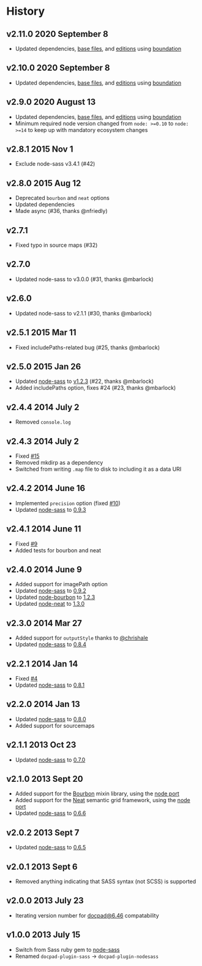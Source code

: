 # History

## v2.11.0 2020 September 8

-   Updated dependencies, [base files](https://github.com/bevry/base), and [editions](https://editions.bevry.me) using [boundation](https://github.com/bevry/boundation)

## v2.10.0 2020 September 8

-   Updated dependencies, [base files](https://github.com/bevry/base), and [editions](https://editions.bevry.me) using [boundation](https://github.com/bevry/boundation)

## v2.9.0 2020 August 13

-   Updated dependencies, [base files](https://github.com/bevry/base), and [editions](https://editions.bevry.me) using [boundation](https://github.com/bevry/boundation)
-   Minimum required node version changed from `node: >=0.10` to `node: >=14` to keep up with mandatory ecosystem changes

## v2.8.1 2015 Nov 1

-   Exclude node-sass v3.4.1 (#42)

## v2.8.0 2015 Aug 12

-   Deprecated `bourbon` and `neat` options
-   Updated dependencies
-   Made async (#36, thanks @nfriedly)

## v2.7.1

-   Fixed typo in source maps (#32)

## v2.7.0

-   Updated node-sass to v3.0.0 (#31, thanks @mbarlock)

## v2.6.0

-   Updated node-sass to v2.1.1 (#30, thanks @mbarlock)

## v2.5.1 2015 Mar 11

-   Fixed includePaths-related bug (#25, thanks @mbarlock)

## v2.5.0 2015 Jan 26

-   Updated [node-sass](https://github.com/sass/node-sass) to [v1.2.3](https://github.com/sass/node-sass/releases/tag/v1.2.3) (#22, thanks @mbarlock)
-   Added includePaths option, fixes #24 (#23, thanks @mbarlock)

## v2.4.4 2014 July 2

-   Removed `console.log`

## v2.4.3 2014 July 2

-   Fixed [#15](https://github.com/jking90/docpad-plugin-nodesass/issues/15)
-   Removed mkdirp as a dependency
-   Switched from writing `.map` file to disk to including it as a data URI

## v2.4.2 2014 June 16

-   Implemented `precision` option (fixed [#10](https://github.com/jking90/docpad-plugin-nodesass/issues/10))
-   Updated [node-sass](https://github.com/andrew/node-sass) to [0.9.3](https://github.com/andrew/node-sass/releases/tag/v0.9.3)

## v2.4.1 2014 June 11

-   Fixed [#9](https://github.com/jking90/docpad-plugin-nodesass/issues/9)
-   Added tests for bourbon and neat

## v2.4.0 2014 June 9

-   Added support for imagePath option
-   Updated [node-sass](https://github.com/andrew/node-sass) to [0.9.2](https://github.com/andrew/node-sass/releases/tag/v0.9.2)
-   Updated [node-bourbon](https://github.com/lacroixdesign/node-bourbon) to [1.2.3](https://github.com/lacroixdesign/node-bourbon/releases/tag/v1.2.3)
-   Updated [node-neat](https://github.com/lacroixdesign/node-neat) to [1.3.0](https://github.com/lacroixdesign/node-neat/releases/tag/v1.3.0)

## v2.3.0 2014 Mar 27

-   Added support for `outputStyle` thanks to [@chrishale](https://github.com/chrishale)
-   Updated [node-sass](https://github.com/andrew/node-sass) to [0.8.4](https://github.com/andrew/node-sass/releases/tag/v0.8.4)

## v2.2.1 2014 Jan 14

-   Fixed [#4](https://github.com/jking90/docpad-plugin-nodesass/issues/4)
-   Updated [node-sass](https://github.com/andrew/node-sass) to [0.8.1](https://github.com/andrew/node-sass/releases/tag/v0.8.1)

## v2.2.0 2014 Jan 13

-   Updated [node-sass](https://github.com/andrew/node-sass) to [0.8.0](https://github.com/andrew/node-sass/releases/tag/v0.8.0)
-   Added support for sourcemaps

## v2.1.1 2013 Oct 23

-   Updated [node-sass](https://github.com/andrew/node-sass) to [0.7.0](https://github.com/andrew/node-sass/releases/tag/v0.7.0)

## v2.1.0 2013 Sept 20

-   Added support for the [Bourbon](http://bourbon.io/) mixin library, using the [node port](https://github.com/lacroixdesign/node-bourbon)
-   Added support for the [Neat](http://neat.bourbon.io/) semantic grid framework, using the [node port](https://github.com/lacroixdesign/node-neat)
-   Updated [node-sass](https://github.com/andrew/node-sass) to [0.6.6](https://github.com/andrew/node-sass/releases/tag/v0.6.6)

## v2.0.2 2013 Sept 7

-   Updated [node-sass](https://github.com/andrew/node-sass) to [0.6.5](https://github.com/andrew/node-sass/releases/tag/v0.6.5)

## v2.0.1 2013 Sept 6

-   Removed anything indicating that SASS syntax (not SCSS) is supported

## v2.0.0 2013 July 23

-   Iterating version number for docpad@6.46 compatability

## v1.0.0 2013 July 15

-   Switch from Sass ruby gem to [node-sass](https://github.com/andrew/node-sass)
-   Renamed `docpad-plugin-sass` -> `docpad-plugin-nodesass`
